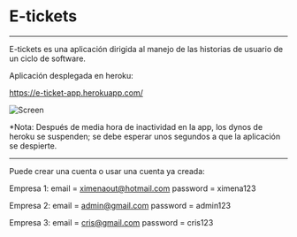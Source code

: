 # E-tickets
***
E-tickets es una aplicación dirigida al manejo de las historias de usuario de un ciclo de software.

Aplicación desplegada en heroku:

https://e-ticket-app.herokuapp.com/

![Screen](https://user-images.githubusercontent.com/53543861/139439114-9c14766d-a33d-482d-84f4-3be62dcd222b.png)

*Nota: Después de media hora de inactividad en la app, los dynos de heroku se suspenden; se debe esperar unos segundos a que la aplicación se despierte.

***

Puede crear una cuenta o usar una cuenta ya creada:

Empresa 1:
email = ximenaout@hotmail.com
password = ximena123

Empresa 2:
email = admin@gmail.com
password = admin123

Empresa 3:
email = cris@gmail.com
password = cris123
